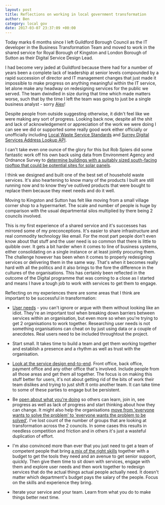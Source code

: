 ```yaml
---
layout: post
title: Reflections on working in local government transformation
author: Ben
category: local gov
date: 2017-03-07 23:37:09 +00:00
---
```

Today marks 6 months since I left Guildford Borough Council as the IT developer in the Business Transformation Team and moved to work in the shared service for Royal Borough of Kingston and London Borough of Sutton as their Digital Service Design Lead.

I had become very jaded at Guildford because there had for a number of years been a complete lack of leadership at senior levels compounded by a rapid succession of director and IT management changes that just made it impossible to make progress on anything meaningful within the IT service, let alone make any headway on redesigning services for the public we served. The team dwindled in size during that time which made matters worse, such that by the time I left the team was going to just be a single business analyst - sorry [Alex](https://twitter.com/InterestedAl)!

Despite people from outside suggesting otherwise, it didn't feel like we were making any sort of progress. Looking back now, despite all the shit and lack of acknowledgement or appreciation of the work we were doing I can see we did or supported some really good work either officially or unofficially including [Local Waste Service Standards](http://www.localdigitalcoalition.uk/product/local-waste-service-standards-project/) and [Surrey Digital Services Address Lookup API](http://surreydigitalservices.github.io/sds-addresses/).

I can't take even one ounce of the glory for this but Rob Spiers did some fantastic work off his own back using data from Environment Agency and Ordnance Survey to [determine buildings with a suitably sized south-facing rooftop that could be potential sites for solar panels](https://surreydigitalservices.github.io/blog/2016/03/QGIS-Rooftop-Aspect-Analysis).

I think we designed and built one of the best set of household waste services. It's also heartening to know many of the products I built are still running now and to know they've outlived products that were bought to replace them because they meet needs and do it well.

Moving to Kingston and Sutton has felt like moving from a small village corner shop to a hypermarket. The scale and number of people is huge by comparison with the usual departmental silos multiplied by there being 2 councils involved.

This is my first experience of a shared service and it's successes has mirrored some of my preconceptions. It's easier to share infrastructure and real commodity technology like email. For the most part people don't even know about that stuff and the user need is so common that there is little to quibble over. It gets a bit harder when it comes to line of business systems, either consolidating on a single instance or at least jointly procuring them. The challenge however has been when it comes to properly redesigning services or delivering them in the same way. That's when it becomes really hard with all the politics and it also brings to the fore the difference in the cultures of the organisations. This has certainly been reflected in the outcome of the Digital programme that was coming to a close as I started and means I have a tough job to work with services to get them to engage.

Reflecting on my experiences there are some areas that I think are important to be successful in transformation:

* [User needs](https://localgovdigital.info/localgov-digital-makers/outputs/local-government-digital-service-standard/standard/1/) - you can't ignore or argue with them without looking like an idiot. They're an important tool when breaking down barriers between services within an organisation, but even more so when you're trying to get 2 organisations to work together. Researching user needs is not something organisations can cheat on by just using data or a couple of anecdotes. Real users need to be included throughtout the project.

* Start small. It takes time to build a team and get them working together and establish a presence and a rhythm as well as trust with the organisation.

* [Look at the service design end-to-end](https://www.gov.uk/design-principles#eighth). Front office, back office, payment office and any other office that's involved. Include people from all those areas and get them all together. The focus is on making this stuff better for users, it's not about getting rid of the bits of work their team dislikes and trying to just shift it onto another team. It can take time to some of these parties to engage but be persistent.

* Be [open about what you're doing](https://www.gov.uk/design-principles#tenth) so others can learn, join in, see progress as well as lack of progress and start thinking about how they can change. It might also help the organisations [move from 'everyone wants to solve the problem' to 'everyone wants the problem to be solved'](http://www.hollidazed.co.uk/2016/04/30/everyone-wants-to-solve-the-problem/). I've lost count of the number of groups that are looking at transformation across the 2 councils. In some cases this results in needless competition and friction and in others it's just a wasteful duplication of effort. 

* I'm also convinced more than ever that you just need to get a team of competent people that bring [a mix of the right skills](https://localgovdigital.info/localgov-digital-makers/outputs/local-government-digital-service-standard/standard/2/) together with a budget to get the tools they need and an avenue to get senior support, quickly. Then give them time to sit down with services, engage with them and explore user needs and then work together to redesign services that do the actual things actual people actually need. It doesn't matter which department's budget pays the salary of the people. Focus on the skills and experience they bring.

* Iterate your service and your team. Learn from what you do to make things better next time.
